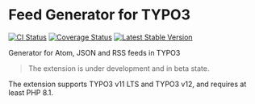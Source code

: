 # Feed Generator for TYPO3

[![CI Status](https://github.com/brotkrueml/typo3-feed-generator/workflows/CI/badge.svg?branch=main)](https://github.com/brotkrueml/typo3-feed-generator/actions?query=workflow%3ACI)
[![Coverage Status](https://coveralls.io/repos/github/brotkrueml/typo3-feed-generator/badge.svg?branch=main)](https://coveralls.io/github/brotkrueml/typo3-feed-generator?branch=main)
[![Latest Stable Version](https://img.shields.io/packagist/v/brotkrueml/typo3-feed-generator.svg?label=stable)](https://packagist.org/packages/brotkrueml/typo3-feed-generator)

Generator for Atom, JSON and RSS feeds in TYPO3

> The extension is under development and in beta state.

The extension supports TYPO3 v11 LTS and TYPO3 v12, and requires at least PHP 8.1.

